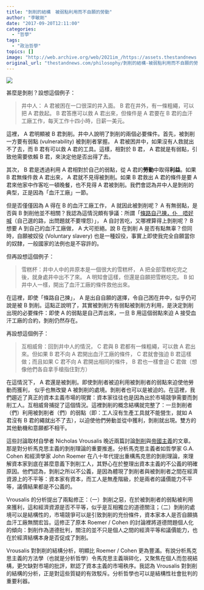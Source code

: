 ```yaml
---
title: "剝削的結構　被弱點利用而不自願的勞動"
author: "李敏剛"
date: "2017-09-20T12:11:00"
categories:
  - "哲學"
tags:
  - "政治哲學"
topics: []
image: "http://web.archive.org/web/2021im_/https://assets.thestandnews.com/media/photos/image-20150702-11327-ojjljc20copy_OV6nv.png"
original_url: "thestandnews.com/philosophy/剝削的結構-被弱點利用而不自願的勞動"
---
```

![](http://web.archive.org/web/2021im_/https://assets.thestandnews.com/media/photos/image-20150702-11327-ojjljc20copy_OV6nv.png)

甚麼是剝削？設想這個例子：

> 井中人： A 君被困在一口很深的井入面。 B 君在井外，有一條粗繩，可以把 A 君救起。 B 君答應可以救 A 君出來，但條件是 A 君要在 B 君的血汗工廠工作，每天工作十四小時，日薪一美元。

這裡， A 君明顯被 B 君剝削。井中人說明了剝削的兩個必要條件。首先，被剝削一方要有弱點 (vulnerability) 被剝削者掌握。 A 君被困井中，如果沒有人救就出不了去，而 B 君有可以救 A 君的工具。這樣，相對於 B 君， A 君就是有弱點，引致他需要依賴 B 君，來決定他是否出得了去。

其次， B 君是透過利用 A 君相對於自己的弱點，從 A 君的**勞動**中取得**利益**。如果 B 君無條件救 A 君出來， A 君就不見得被剝削。如果 B 君救出 A 君的條件是要 A 君來他家中作客吃一頓晚餐，也不見得 A 君被剝削。我們會認為井中人是剝削的典型，正是因為「血汗工廠」一節。

但是否僅僅因為 A 得在 B 的血汗工廠工作， A 就因此被剝削呢？ A 有無弱點，是否與 B 剝削他並不相關？我認為這情況頗有爭議：所謂「[條路自己揀，仆＿唔好喊](../../society/%E6%A2%9D%E8%B7%AF%E8%87%AA%E5%B7%B1%E6%8F%80-%E4%BB%86%E8%A1%97%E5%94%94%E5%A5%BD%E5%96%8A/)（自己選的路，出問題就不要埋怨）」， A 自討苦吃，又哪裡算得上剝削呢？ B 想要 A 到自己的血汗工廠做， A 大可拒絕。說 B 在剝削 A 是否有點無辜？但同時，自願被奴役 (Voluntary slavery) 也是一種奴役，事實上即使我完全自願當你的奴隸，一般國家的法例也是不容許的。

但再設想這個例子：

> 雪糕杯：井中人中的井原本是一個很大的雪糕杯， A 把全部雪糕吃完之後，就身處井中出不了來。 A 明知會這樣，但還是自願把雪糕吃完。 B 如井中人一樣，開出了血汗工廠的條件救他出來。

在這裡，即使「條路自己揀」， A 是出自自願的選擇，令自己困在井中，似乎仍可說是被 B 剝削。這點正說明了，其實被剝削方有弱點被剝削方利用，是決定剝削出現的必要條件：即使 A 的弱點是自己弄出來，一旦 B 用這個弱點來迫 A 接受血汗工廠的合約，剝削仍然存在。

再設想這個例子：

> 互相威脅：回到井中人的情況， C 君與 B 君都有一條粗繩，可以救 A 君出來。但如果 B 君不向 A 君開出血汗工廠的條件， C 君就會強迫 B 君這樣做；而且如果 C 君不向 A 君開出相同的條件， B 君也一樣會迫 C 君做（想像他們各自拿手槍指住對方）

在這情況下， A 君還是被剝削。即使剝削者被迫利用被剝削者的弱點來迫使他勞動而獲利， 似乎也無改變 A 被剝削的處境。剝削者也可以是被迫的。在這裡，我們趨近了真正的資本主義市場的現實：資本家往往也是因為出於市場競爭需要而剝削工人。互相威脅捕捉了這個情況。這裡剝削的概念結構就完整了：一旦剝削者（們）利用被剝削者（們）的弱點（即：工人沒有生產工具就不能營生，就如 A 君沒有 B 君的繩就出不了去），以迫使他們勞動並從中獲利，剝削就出現。雙方的其他動機和意願都不相干。

這些討論取材自學者 Nicholas Vrousalis 晚近兩篇討論[剝削](http://web.archive.org/web/20211229123121/http://onlinelibrary.wiley.com/doi/10.1111/papa.12013/abstract)與[帝國主義](http://web.archive.org/web/20211229123121/http://www.theglobaljusticenetwork.org/index.php/gjn/article/download/102/76)的文章。那是對分析馬克思主義的剝削理論的重要推進。分析馬克思主義者如哲學家 G.A. Cohen 和經濟學家 John Roemer 在八十年代提出重構馬克思的剝削理論，來理解資本家到底在甚麼意義下剝削工人，其野心在於整理出資本主義的不公義的明確原因。他們認為，剝削之所以不公義，是因為體現了剝削者與被剝削者之間在經濟資源上的不平等：資本家有資本，而工人是無產階級，於是兩者的議價能力不平等，議價結果都是不公義的。

Vrousalis 的分析提出了兩點修正：（一）剝削之惡，在於被剝削者的弱點被利用來獲利，這和經濟資源是否不平等，似乎是互相獨立的道德關注；（二）剝削的處境可以是結構性的，市場競爭可以是引致剝削的充份條件，資本家本人是否自願搞血汗工廠無關宏旨。這修正了原本 Roemer / Cohen 的討論裡將道德問題個人化的傾向：剝削作為道德批判，關注的並不只是個人之間的經濟平等和議價能力，也在於經濟結構本身是否促成了剝削。

Vrousalis 對剝削的結構分析，明顯比 Roemer / Cohen 更為豐滿。有說分析馬克思主義的方法學（也就是分析哲學）令馬克思主義瑣碎化，又聚焦在個人而忽視結構，更欠缺對市場的批評，默認了資本主義的市場秩序。我認為 Vrousalis 對剝削的結構的分析，正是對這些質疑的有效駁斥。分析哲學也可以是結構性社會批判的重要利器。